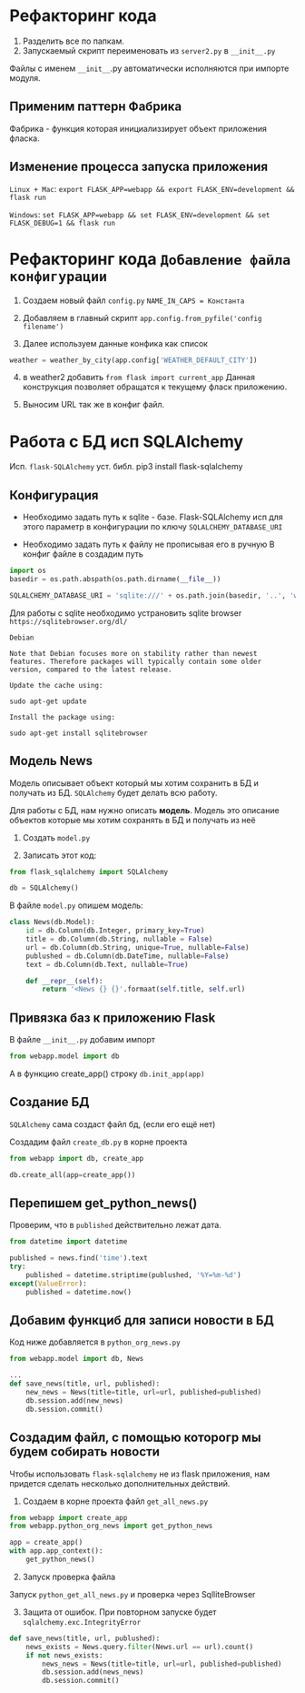 # Рефакторинг кода
1. Разделить все по папкам.
2. Запускаемый скрипт переименовать из `server2.py` в `__init__.py`

Файлы с именем `__init__`.py автоматически исполняются при импорте модуля.

## Применим паттерн Фабрика
Фабрика - функция которая инициализзирует объект приложения фласка.

## Изменение процесса запуска приложения

`Linux + Mac`: ```export FLASK_APP=webapp && export FLASK_ENV=development && flask run```

`Windows`: `set FLASK_APP=webapp && set FLASK_ENV=development && set FLASK_DEBUG=1 && flask run`

# Рефакторинг кода `Добавление файла конфигурации`
1. Создаем новый файл `config.py`
`NAME_IN_CAPS = Константа`

2. Добавляем в главный скрипт `app.config.from_pyfile('config filename')`
3. Далее используем данные конфика как список
```python
weather = weather_by_city(app.config['WEATHER_DEFAULT_CITY'])
```
4. в weather2 добавить `from flask import current_app`
Данная конструкция позволяет обращатся к текущему фласк приложению.

5. Выносим URL так же в конфиг файл.

# Работа с БД исп SQLAlchemy
Исп. `flask-SQLAlchemy` 
уст. библ.
pip3 install flask-sqlalchemy

## Конфигурация
- Необходимо задать путь к sqlite - базе. Flask-SQLAlchemy исп для этого параметр
в конфигурации по ключу `SQLALCHEMY_DATABASE_URI`

- Необходимо задать путь к файлу не прописывая его в ручную
В конфиг файле в создадим путь
```python
import os
basedir = os.path.abspath(os.path.dirname(__file__))

SQLALCHEMY_DATABASE_URI = 'sqlite:///' + os.path.join(basedir, '..', 'webapp.db')
```

Для работы с sqlite необходимо устрановить sqlite browser
`https://sqlitebrowser.org/dl/`

```
Debian

Note that Debian focuses more on stability rather than newest features. Therefore packages will typically contain some older version, compared to the latest release.

Update the cache using:

sudo apt-get update

Install the package using:

sudo apt-get install sqlitebrowser

```

## Модель News
Модель описывает объект который мы хотим сохранить в БД и получать из БД.
`SQLAlchemy` будет делать всю работу.
<p>Для работы с БД, нам нужно описать <b>модель</b>. Модель это описание объектов
которые мы хотим сохранять в БД и получать из неё</p>

1. Создать `model.py`

2. Записать этот код:
```python
from flask_sqlalchemy import SQLAlchemy

db = SQLAlchemy()
```

В файле `model.py` опишем модель:

```python
class News(db.Model):
    id = db.Column(db.Integer, primary_key=True)
    title = db.Column(db.String, nullable = False)
    url = db.Column(db.String, unique=True, nullable=False)
    publushed = db.Column(db.DateTime, nullable=False)
    text = db.Column(db.Text, nullable=True)

    def __repr__(self):
        return '<News {} {}'.formaat(self.title, self.url)

```

## Привязка баз к приложению Flask

В файле `__init__.py` добавим импорт
```python
from webapp.model import db
```
А в функцию create_app() строку
`db.init_app(app)`

## Создание БД
`SQLAlchemy` сама создаст файл бд, (если его ещё нет)

Создадим файл `create_db.py` в корне проекта

```python
from webapp import db, create_app

db.create_all(app=create_app())
``` 

## Перепишем get_python_news()
Проверим, что в `published` действительно лежат дата.

```python
from datetime import datetime

published = news.find('time').text
try:
    published = datetime.striptime(publushed, '%Y=%m-%d')
except(ValueError):
    published = datetime.now()
```

## Добавим функциб для записи новости в БД

Код ниже добавляется в `python_org_news.py`

```python
from webapp.model import db, News

...
def save_news(title, url, published):
    new_news = News(title=title, url=url, published=published)
    db.session.add(new_news)
    db.session.commit()

```

## Создадим файл, с помощью которогр мы будем собирать новости

Чтобы использовать `flask-sqlalchemy` не из flask приложения, нам придется
сделать несколько дополнительных действий.

1. Создаем в корне проекта файл `get_all_news.py`

```python
from webapp import create_app
from webapp.python_org_news import get_python_news

app = create_app()
with app.app_context():
    get_python_news()
```

2. Запуск проверка файла

Запуск `python_get_all_news.py` и проверка через SqlliteBrowser

3. Защита от ошибок.
При повторном запуске будет `sqlalchemy.exc.IntegrityError`

```python
def save_news(title, url, publushed):
    news_exists = News.query.filter(News.url == url).count()
    if not news_exists:
        news_news = News(title=title, url=url, published=published)
        db.session.add(news_news)
        db.session.commit()
```

